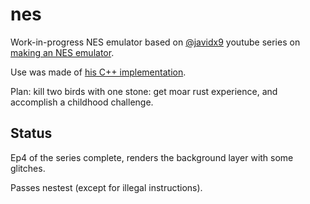 # nes

Work-in-progress NES emulator based on [@javidx9](https://www.youtube.com/channel/UC-yuWVUplUJZvieEligKBkA) youtube 
series on [making an NES emulator](https://www.youtube.com/watch?v=F8kx56OZQhg&t=2069s).

Use was made of [his C++ implementation](https://github.com/OneLoneCoder/olcNES).

Plan: kill two birds with one stone: get moar rust experience, and accomplish a childhood challenge.

## Status

Ep4 of the series complete, renders the background layer with some glitches. 

Passes nestest (except for illegal instructions).
